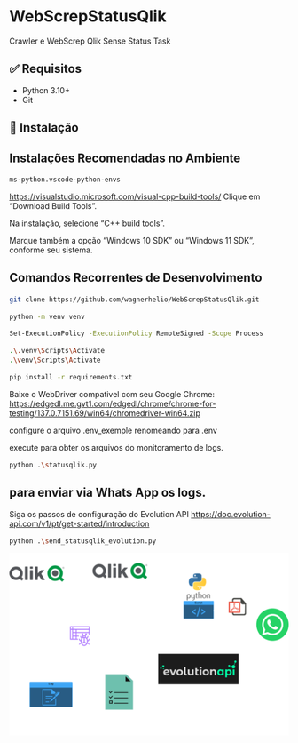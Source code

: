 # WebScrepStatusQlik
Crawler e WebScrep Qlik Sense Status Task
## ✅ Requisitos
- Python 3.10+
- Git

## 🚀 Instalação

## Instalações Recomendadas no Ambiente 
``` bash
ms-python.vscode-python-envs
```
https://visualstudio.microsoft.com/visual-cpp-build-tools/
Clique em “Download Build Tools”.

Na instalação, selecione “C++ build tools”.

Marque também a opção “Windows 10 SDK” ou “Windows 11 SDK”, conforme seu sistema.

## Comandos Recorrentes de Desenvolvimento 

```bash
git clone https://github.com/wagnerhelio/WebScrepStatusQlik.git
```

```bash
python -m venv venv
```

```bash
Set-ExecutionPolicy -ExecutionPolicy RemoteSigned -Scope Process
```

```bash
.\.venv\Scripts\Activate
.\venv\Scripts\Activate
```

```bash
pip install -r requirements.txt
```
Baixe o WebDriver compativel com seu Google Chrome:
https://edgedl.me.gvt1.com/edgedl/chrome/chrome-for-testing/137.0.7151.69/win64/chromedriver-win64.zip

configure o arquivo .env_exemple renomeando para .env

execute para obter os arquivos do monitoramento de logs.
```bash
python .\statusqlik.py 
``` 
## para enviar via Whats App os logs.

Siga os passos de configuração do Evolution API
https://doc.evolution-api.com/v1/pt/get-started/introduction

```bash
python .\send_statusqlik_evolution.py
```
![WebScrep_QMC.drawio](img/WebScrep_QMC.drawio.png)